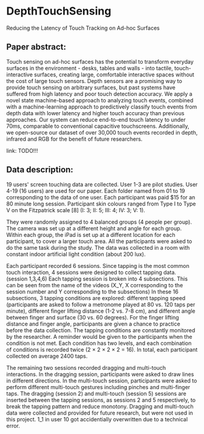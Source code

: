 # DepthTouchSensing
Reducing the Latency of Touch Tracking on Ad-hoc Surfaces

## Paper abstract: 
Touch sensing on ad-hoc surfaces has the potential to transform everyday surfaces in the environment - desks, tables and walls - into
tactile, touch-interactive surfaces, creating large, comfortable interactive spaces without the cost of large touch sensors. Depth sensors
are a promising way to provide touch sensing on arbitrary surfaces, but past systems have suffered from high latency and poor touch
detection accuracy. We apply a novel state machine-based approach to analyzing touch events, combined with a machine-learning
approach to predictively classify touch events from depth data with lower latency and higher touch accuracy than previous approaches.
Our system can reduce end-to-end touch latency to under 70ms, comparable to conventional capacitive touchscreens. Additionally, we
open-source our dataset of over 30,000 touch events recorded in depth, infrared and RGB for the benefit of future researchers.

link: TODO!!!

## Data description:
19 users' screen touching data are collected. 
User 1-3 are pilot studies. User 4-19 (16 users) are used for our paper. Each folder named from 01 to 19 corresponding to the data of one user.
Each participant was paid $15 for an 80 minute long session. 
Participant skin colours ranged from Type I to Type V on the Fitzpatrick scale [8] (I: 3; II: 5; III: 4; IV: 3; V: 1). 

They were randomly assigned to 4 balanced groups (4 people per group). The camera was set up at a different height and angle for each group. 
Within each group, the iPad is set up at a different location for each participant, to cover a larger touch area. 
All the participants were asked to do the same task during the study. The data was collected in a room with constant indoor artificial light condition (about 200 lux).

Each participant recorded 6 sessions. Since tapping is the most common touch interaction, 4 sessions were designed to collect tapping data. (session 1,3,4,6)
Each tapping session is broken into 4 subsections. This can be seen from the name of the videos (X_Y, X corresponding to the session number and Y corresponding to the subsections)
In these 16 subsections, 3 tapping conditions are explored: different tapping speed (participants are asked to follow a metronome played at 80 vs. 120 taps per minute),
different finger lifting distance (1-2 vs. 7-8 cm), and different angle between finger and surface (30 vs. 60 degrees).
For the finger lifting distance and finger angle, participants are given a chance to practice before the data collection.
The tapping conditions are constantly monitored by the researcher. A reminder would be given to the participants
when the condition is not met. Each condition has two levels, and each combination of conditions is recorded twice
(2 × 2 × 2 × 2 = 16). In total, each participant collected on average 2400 taps. 

The remaining two sessions recorded dragging and multi-touch interactions. In the dragging session, participants were asked to draw lines in different
directions. In the multi-touch session, participants were asked to perform different multi-touch gestures including pinches and multi-finger taps. 
The dragging (session 2) and multi-touch (session 5) sessions are inserted between the tapping sessions, as
sessions 2 and 5 respectively, to break the tapping pattern and reduce monotony. Dragging and multi-touch data were
collected and provided for future research, but were not used in this project.
1_1 in user 10 got accidentially overwritten due to a technical error. 
